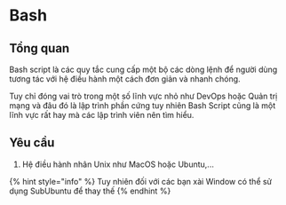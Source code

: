 # Bash

## Tổng quan

Bash script là các quy tắc cung cấp một bộ các dòng lệnh để người dùng tương tác với hệ điều hành một cách đơn giản và nhanh chóng.&#x20;

Tuy chỉ đóng vai trò trong một số lĩnh vực nhỏ như DevOps hoặc Quản trị mạng và đâu đó là lập trình phần cứng tuy nhiên Bash Script cũng là một lĩnh vực rất hay mà các lập trình viên nên tìm hiểu.

## Yêu cầu

1. Hệ điều hành nhân Unix như MacOS hoặc Ubuntu,...

{% hint style="info" %}
Tuy nhiên đối với các bạn xài Window có thể sử dụng SubUbuntu để thay thế
{% endhint %}
